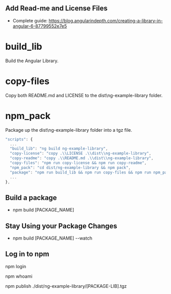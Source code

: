 ## Add Read-me and License Files

* Complete guide: https://blog.angularindepth.com/creating-a-library-in-angular-6-87799552e7e5

# build_lib
Build the Angular Library.
# copy-files
Copy both README.md and LICENSE to the dist\ng-example-library folder.
# npm_pack
Package up the dist\ng-example-library folder into a tgz file.

```javascript
"scripts": {
  ...
  "build_lib": "ng build ng-example-library",
  "copy-license": "copy .\\LICENSE .\\dist\\ng-example-library",
  "copy-readme": "copy .\\README.md .\\dist\\ng-example-library",
  "copy-files": "npm run copy-license && npm run copy-readme",
  "npm_pack": "cd dist/ng-example-library && npm pack",
  "package": "npm run build_lib && npm run copy-files && npm run npm_pack",
  ...
},
```

## Build a package

* npm build [PACKAGE_NAME]

## Stay Using your Package Changes

* npm build [PACKAGE_NAME] --watch


## Log in to npm

npm login

npm whoami

npm publish ./dist/ng-example-library/[PACKAGE-LIB].tgz